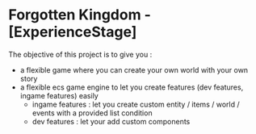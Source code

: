 # Forgotten Kingdom - [ExperienceStage]
The objective of this project is to give you :
- a flexible game where you can create your own world with your own story
- a flexible ecs game engine to let you create features (dev features, ingame features) easily
  - ingame features : let you create custom entity / items / world / events with a provided list condition
  - dev features : let your add custom components
 
